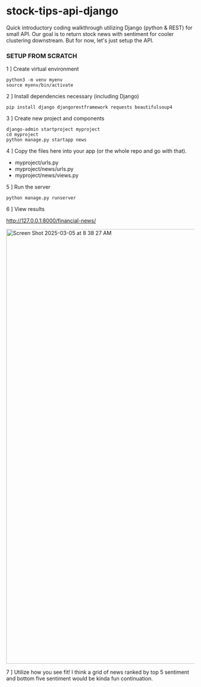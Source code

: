 # stock-tips-api-django
Quick introductory coding walkthrough utilizing Django (python &amp; REST) for small API.  Our goal is to return stock news with sentiment for cooler clustering downstream.  But for now, let's just setup the API.


### SETUP FROM SCRATCH

1 ] Create virtual environment
```
python3 -m venv myenv
source myenv/bin/activate
```
2 ] Install dependencies necessary (including Django)
```
pip install django djangorestframework requests beautifulsoup4
```
3 ] Create new project and components
```
django-admin startproject myproject
cd myproject
python manage.py startapp news
```
4 ] Copy the files here into your app (or the whole repo and go with that).

- myproject/urls.py
- myproject/news/urls.py
- myproject/news/views.py

5 ] Run the server
```
python manage.py runserver
```
6 ] View results

http://127.0.0.1:8000/financial-news/

<img width="1160" alt="Screen Shot 2025-03-05 at 8 38 27 AM" src="https://github.com/user-attachments/assets/12a8a6a7-dfe6-429a-9165-d225eaf5c97c" />


7 ] Utilize how you see fit!  I think a grid of news ranked by top 5 sentiment and bottom five sentiment would be kinda fun continuation.

